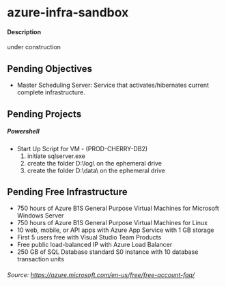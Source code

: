 # azure-infra-sandbox
#### Description
under construction


## Pending Objectives
- Master Scheduling Server: Service that activates/hibernates current complete infrastructure.

## Pending Projects
##### Powershell
- Start Up Script for VM - (PROD-CHERRY-DB2)
  1. initiate sqlserver.exe
  2. create the folder D:\log\ on the ephemeral drive
  3. create the folder D:\data\ on the ephemeral drive


## Pending Free Infrastructure
- 750 hours of Azure B1S General Purpose Virtual Machines for Microsoft Windows Server
- 750 hours of Azure B1S General Purpose Virtual Machines for Linux
- 10 web, mobile, or API apps with Azure App Service with 1 GB storage
- First 5 users free with Visual Studio Team Products
- Free public load-balanced IP with Azure Load Balancer
- 250 GB of SQL Database standard S0 instance with 10 database transaction units

###### Source: https://azure.microsoft.com/en-us/free/free-account-faq/
